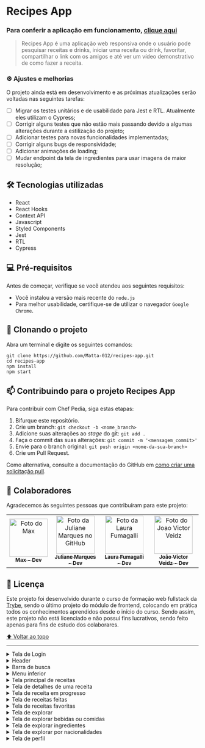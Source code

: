# Recipes App
### Para conferir a aplicação em funcionamento, [clique aqui](https://main-group-3--frabjous-cactus-64ff07.netlify.app/)
<!-- 
<div style="width: 1024px">
  <div style="display: flex">
    <img src="https://github.com/Matta-012/chef-pedia/blob/main/src/images/login.png" alt="Login page" width="350" height="600px">
    <img src="https://github.com/Matta-012/chef-pedia/blob/main/src/images/gif-meals-2.gif" alt="Project running gif" width="350" height="600px">
  </div>
</div> -->

> Recipes App é uma aplicação web responsiva onde o usuário pode pesquisar receitas e drinks, iniciar uma receita ou drink, favoritar, compartilhar o link com os amigos e até ver um vídeo demonstrativo de como fazer a receita.
### ⚙️ Ajustes e melhorias

O projeto ainda está em desenvolvimento e as próximas atualizações serão voltadas nas seguintes tarefas:

- [ ] Migrar os testes unitários e de usabilidade para Jest e RTL. Atualmente eles utilizam o Cypress;
- [ ] Corrigir alguns testes que não estão mais passando devido a algumas alterações durante a estilização do projeto;
- [ ] Adicionar testes para novas funcionalidades implementadas;
- [ ] Corrigir alguns bugs de responsividade;
- [ ] Adicionar animações de loading;
- [ ] Mudar endpoint da tela de ingredientes para usar imagens de maior resolução;

## 🛠️ Tecnologias utilizadas

* React
* React Hooks
* Context API
* Javascript
* Styled Components
* Jest
* RTL
* Cypress

## 💻 Pré-requisitos

Antes de começar, verifique se você atendeu aos seguintes requisitos:

* Você instalou a versão mais recente do `node.js`
* Para melhor usabilidade, certifique-se de utilizar o navegador `Google Chrome`.

## 🚀 Clonando o projeto
Abra um terminal e digite os seguintes comandos:
```
git clone https://github.com/Matta-012/recipes-app.git
cd recipes-app
npm install
npm start
```

## 📫 Contribuindo para o projeto Recipes App

Para contribuir com Chef Pedia, siga estas etapas:

1. Bifurque este repositório.
2. Crie um branch: `git checkout -b <nome_branch>`
3. Adicione suas alterações ao _stage_ do git: `git add .`
4. Faça o commit das suas alterações: `git commit -m '<mensagem_commit>'`
5. Envie para o branch original: `git push origin <nome-da-sua-branch>`
6. Crie um Pull Request.

Como alternativa, consulte a documentação do GitHub em [como criar uma solicitação pull](https://help.github.com/en/github/collaborating-with-issues-and-pull-requests/creating-a-pull-request).

## 🤝 Colaboradores

Agradecemos às seguintes pessoas que contribuíram para este projeto:

<table>
  <tr>
    <td align="center">
      <a href="https://github.com/lelec0" target="_blank" rel="noopener noreferrer">
        <img src="https://avatars.githubusercontent.com/u/19829761?v=4" width="100px;" alt="Foto do Max"/><br>
        <sub>
          <b>Max - Dev</b>
        </sub>
      </a>
    </td>
    <td align="center">
      <a href="https://github.com/JulianeMarques" target="_blank" rel="noopener noreferrer">
        <img src="https://avatars.githubusercontent.com/u/82173605?v=4" width="100px;" alt="Foto da Juliane Marques no GitHub"/><br>
        <sub>
          <b>Juliane Marques - Dev</b>
        </sub>
      </a>
    </td>
    <td align="center">
      <a href="https://github.com/fumagallilaura" target="_blank" rel="noopener noreferrer">
        <img src="https://media-exp2.licdn.com/dms/image/C5603AQEZM6k65BGMKA/profile-displayphoto-shrink_800_800/0/1630885105577?e=1661385600&v=beta&t=VvCkb4wDqX5_bjjrsEHXoDqlOUNcyzDGuP4IMwpMOkw" width="100px;" alt="Foto da Laura Fumagalli"/><br>
        <sub>
          <b>Laura Fumagalli - Dev</b>
        </sub>
      </a>
    </td>
    <td align="center">
      <a href="https://github.com/Veidz" target="_blank" rel="noopener noreferrer">
        <img src="https://media-exp2.licdn.com/dms/image/C4D03AQHDnxeVX8l-zg/profile-displayphoto-shrink_800_800/0/1629390206290?e=1661385600&v=beta&t=op4s9l81Vkf2PI4ppkLjRUbQJuNbkxKY55WPGIx5cSk" width="100px;" alt="Foto do Joao Victor Veidz"/><br>
        <sub>
          <b>João Victor Veidz - Dev</b>
        </sub>
      </a>
    </td>
  </tr>
</table>

## 📝 Licença

Este projeto foi desenvolvido durante o curso de formação web fullstack da [Trybe](https://www.betrybe.com/), sendo o último projeto do módulo de frontend, colocando em prática todos os conhecimentos aprendidos desde o início do curso. Sendo assim, este projeto não está licenciado e não possui fins lucrativos, sendo feito apenas para fins de estudo dos colaborares.

[⬆ Voltar ao topo](#chef-pedia)<br>

---
  
  <details>
    <summary>Tela de Login</summary>

    <!-- - [Tela de login](#tela-de-login) -->
    - A pessoa deve conseguir escrever seu email no input de email;
    - A pessoa deve conseguir escrever sua senha no input de senha;
    - O formulário só seja válido após um email válido e uma senha de mais de 6 caracteres serem preenchidos;
    - 2 tokens são salvos no localStorage após a submissão, identificados pelas chaves mealsToken e cocktailsToken;
    - O e-mail da pessoa usuária é salvo no localStorage na chave user após a submissão;
    - A pessoa usuária é redirecionada para a tela principal de receitas de comidas após a submissão e validação com sucesso do login.
  </details>

  <details>
    <summary>Header</summary>

    - Existe um ícone para a tela de perfil, um título e um ícone para a busca;
    - A pessoa usuária é redirecionada para a tela de perfil ao clicar no botão de perfil;
    - O botão de busca, ao ser clicado, a barra de busca aparece. O mesmo serve para escondê-la.
  </details>

  <details>
    <summary>Barra de busca</summary>

    <!-- - [Barra de busca - Header](#barra-de-busca---header) -->
    - A barra é posicionada logo abaixo do header e foram implementados 3 radio buttons: Ingrediente, Nome e Primeira letra;
    - A busca é feita na API de comidas caso a pessoa esteja na página de comidas e na de bebidas caso esteja na de bebidas;
    - Caso apenas uma receita seja encontrada, a pessoa é redirecionada para a tela de detalhes da receita, com o ID da mesma na URL;
    - As receitas são mostradas em cards caso mais de uma receita seja encontrada;
    - Um `alert` é exibido caso nenhuma receita seja encontrada.
  </details>

  <details>
    <summary>Menu inferior</summary>

    - O menu inferior é posicionado de forma fixa e apresenta 3 ícones: um para comidas, um para bebidas e outro para exploração;
    - O menu inferior é exibido apenas nas telas indicadas pelo protótipo;
    - A pessoa usuária é redirecionada para uma lista de cocktails ao clicar no ícone de bebidas;
    - A pessoa usuária é redirecionada para a tela de explorar ao clicar no ícone de exploração;
    - A pessoa usuária é redirecionada para uma lista de comidas ao clicar no ícone de comidas.
  </details>

  <details>
    <summary>Tela principal de receitas</summary>

    - Carregue as 12 primeiras receitas de comidas ou bebidas, uma em cada card
    - Implemente os botões de categoria para serem utilizados como filtro
    - Implemente o filtro das receitas através da API ao clicar no filtro de categoria
    - Implemente o filtro como um toggle, que se for selecionado de novo, o app deve retornar as receitas sem nenhum filtro
    - Implemente o filtro de categoria para que apenas um seja selecionado por vez
    - Desenvolva o filtro de categorias com a opção de filtrar por todas as categorias
    - Redirecione a pessoa usuária, ao clicar no card, para a tela de detalhes, que deve mudar a rota e conter o id da receita na URL
  </details>

  <details>
    <summary>Tela de detalhes de uma receita</summary>

    - Realize uma request para a API passando o `id` da receita que deve estar disponível nos parâmetros da URL
    - Desenvolva a tela de forma que contenha uma imagem da receita, o título, a categoria (ou se é ou não alcoólico), uma lista de ingredientes seguidos pelas quantidades, instruções, um vídeo do youtube "embedado" e recomendações
    - Implemente as recomendações, para receitas de comida, a recomendação deverá ser bebida e vice-versa
    - Implemente os cards de recomendação, onde serão 6 cards, mas mostrando apenas 2 e o scroll é horizontal, similar a um `carousel`
    - Desenvolva um botão de nome "Start Recipe" que deve ficar fixo na parte de baixo da tela o tempo todo
    - Implemente a solução de forma que caso a receita já tenha sido feita, o botão "Start Recipe" deve sumir
    - Implemente a solução de modo que caso a receita tenha sido iniciada mas não finalizada, o texto do botão deve ser "Continue Recipe"
    - Redirecione a pessoa usuária caso o botão "Start Recipe" seja clicado, a rota deve mudar para a tela de receita em progresso
    - Implemente um botão de compartilhar e um de favoritar a receita
    - Implemente a solução de forma que, ao clicar no botão de compartilhar, o link da receita dentro do app deve ser copiado para o clipboard e uma mensagem avisando que o link foi copiado deve aparecer
    - Implemente o ícone do coração (favorito) de maneira que, deve vir preenchido caso a receita esteja favoritada e "despreenchido" caso contrário
    - Implemente a lógica no botão de favoritar, caso seja clicado, o ícone do coração deve mudar seu estado atual, caso esteja preenchido deve mudar para "despreenchido" e vice-versa
    - Salve as receitas favoritas no `localStorage` na chave `favoriteRecipes`
  </details>

  <details>
    <summary>Tela de receita em progresso</summary>

    - Desenvolva a tela de maneira que contenha uma imagem da receita, seu titulo, sua categoria (ou se a bebida é alcoólica ou não) uma lista de ingredientes com suas respectivas quantidades e suas instruções
    - Desenvolva um checkbox para cada item da lista de ingredientes
    - Implemente uma lógica que, ao clicar no checkbox de um ingrediente, o nome dele deve ser "riscado" da lista
    - Salve o estado do progresso, que deve ser mantido caso a pessoa atualize a página ou volte para a mesma receita
    - Desenvolva a lógica de favoritar e compartilhar, a lógica da tela de detalhes de uma receita se aplica aqui
    - Implemente a solução de maneira que o botão de finalizar receita ('Finish Recipe') só pode estar habilitado quando todos os ingredientes estiverem _"checkados"_ (marcados)
    - Redirecione a pessoa usuária após clicar no botão de finalizar receita ('Finish Recipe'), para a página de receitas feitas, cuja rota deve ser `/receitas-feitas`
  </details>

  <details>
    <summary>Tela de receitas feitas</summary>

    - Implemente os elementos da tela de receitas feitas respeitando os atributos descritos no protótipo
    - Desenvolva a tela de maneira que, caso a receita do card seja uma comida, ela deve possuir: a foto da receita, o nome, a categoria, a nacionalidade, a data em que a pessoa fez a receita, as 2 primeiras tags retornadas pela API e um botão de compartilhar
    - Desenvolva a tela de maneira que, caso a receita do card seja uma bebida, ela deve possuir: a foto da receita, o nome, se é alcoólica, a data em que a pessoa fez a receita e um botão de compartilhar
    - Desenvolva a solução de maneira que o botão de compartilhar deve copiar a URL da tela de detalhes da receita para o clipboard
    - Implemente 2 botões que filtram as receitas por comida ou bebida e um terceiro que remove todos os filtros
    - Redirecione para a tela de detalhes da receita caso seja clicado na foto ou no nome da receita
  </details>

  <details>
    <summary>Tela de receitas favoritas</summary>

    - Implemente os elementos da tela de receitas favoritas (cumulativo com os atributos em comum com a tela de receitas feitas) respeitando os atributos descritos no protótipo
    - Desenvolva a tela de maneira que, caso a receita do card seja uma comida, ela deve possuir: a foto da receita, o nome, a categoria, a nacionalidade, um botão de compartilhar e um de "desfavoritar"
    - Desenvolva a tela de maneira que, caso a receita do card seja uma bebida, ela deve possuir: a foto da receita, o nome, se é alcoólica ou não, um botão de compartilhar e um de "desfavoritar"
    - Desenvolva a solução de maneira que o botão de compartilhar deve copiar a URL da tela de detalhes da receita para o clipboard
    - Desenvolva a solução de maneira que o botão de "desfavoritar" deve remover a receita da lista de receitas favoritas do `localStorage` e da tela
    - Implemente 2 botões que filtram as receitas por comida ou bebida e um terceiro que remove todos os filtros
    - Redirecione a pessoa usuária ao clicar na foto ou no nome da receita, a rota deve mudar para a tela de detalhes daquela receita
  </details>

  <details>
    <summary>Tela de explorar</summary>

    - Implemente os elementos da tela de explorar respeitando os atributos descritos no protótipo
    - Desenvolva a tela de maneira que tenha 2 botões: um para explorar comidas e o outro para explorar bebidas
    - Redirecione a pessoa usuária ao clicar em um dos botões, a rota deve mudar para a página de explorar comidas ou de explorar bebidas
  </details>

  <details>
    <summary>Tela de explorar bebidas ou comidas</summary>

    - Implemente os elementos da tela de explorar bebidas ou comidas respeitando os atributos descritos no protótipo
    - Desenvolva 3 botões: um para explorar por ingrediente, um para explorar por nacionalidade e um para pegar uma receita aleatória
    - Redirecione a pessoa usuária ao clicar em "By Ingredient", a rota deve mudar para a tela de explorar por ingredientes
    - Redirecione a pessoa usuária ao clicar em "By Nationality", a rota deve mudar para tela de explorar por nacionalidades
    - Redirecione a pessoa usuária ao clicar em "Surprise me!", a rota deve mudar para a tela de detalhes de uma receita, que deve ser escolhida de forma aleatória através da API
  </details>

  <details>
    <summary>Tela de explorar ingredientes</summary>

    - Implemente os elementos da tela de explorar ingredientes respeitando os atributos descritos no protótipo
    - Desenvolva cards para os 12 primeiros ingredientes, de forma que cada card contenha o nome do ingrediente e uma foto
    - Redireciona a pessoa usuária ao clicar no card do ingrediente, a rota deve mudar para tela principal de receitas mas mostrando apenas as receitas que contém o ingrediente escolhido
  </details>

  <details>
    <summary>Tela de explorar por nacionalidades</summary>

  - Implemente os elementos da tela de explorar por nacionalidades respeitando os atributos descritos no protótipo
  - Desenvolva as mesmas especificações da tela de receitas principal, com a diferença de que os filtros de categoria são substituídos por um dropdown
  - Implemente o dropdown de maneira que devem estar disponíveis todas as áreas retornadas da API, incluindo a opção "All", que retorna as receitas sem nenhum filtro
  - Implemente a rota que deve ser apenas `/explore/foods/nationalities`
  </details>

  <details>
    <summary>Tela de perfil</summary>

  - Implemente os elementos da tela de perfil respeitando os atributos descritos no protótipo
  - Implemente a solução de maneira que o e-mail da pessoa usuária deve estar visível
  - Implemente 3 botões: um de nome "Done Recipes", um de nome "Favorite Recipes" e um de nome "Logout"
  - Redirecione a pessoa usuária que, ao clicar no botão de "Favorite Recipes", a rota deve mudar para a tela de receitas favoritas
  - Redirecione a pessoa usuária que, ao clicar no botão de "Done Recipes", a rota deve mudar para a tela de receitas feitas
  - Redirecione a pessoa usuária que, ao clicar no botão de "Logout", o `localStorage` deve ser limpo e a rota deve mudar para a tela de login
  </details>

